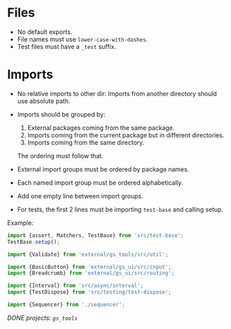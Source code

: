 # Files
-   No default exports.
-   File names must use `lower-case-with-dashes`.
-   Test files must have a `_test` suffix.

# Imports
-   No relative imports to other dir: Imports from another directory should use absolute path.
-   Imports should be grouped by:
    1.  External packages coming from the same package.
    1.  Imports coming from the current package but in different directories.
    1.  Imports coming from the same directory.

    The ordering must follow that.
-   External import groups must be ordered by package names.
-   Each named import group must be ordered alphabetically.
-   Add one empty line between import groups.
-   For tests, the first 2 lines must be importing `test-base` and calling setup.

Example:

```typescript
import {assert, Matchers, TestBase} from 'src/test-base';
TestBase.setup();

import {Validate} from 'external/gs_tools/src/util';

import {BasicButton} from 'external/gs_ui/src/input';
import {Breadcrumb} from 'external/gs_ui/src/routing';

import {Interval} from 'src/async/interval';
import {TestDispose} from 'src/testing/test-dispose';

import {Sequencer} from './sequencer';
```

*DONE projects: `gs_tools`*